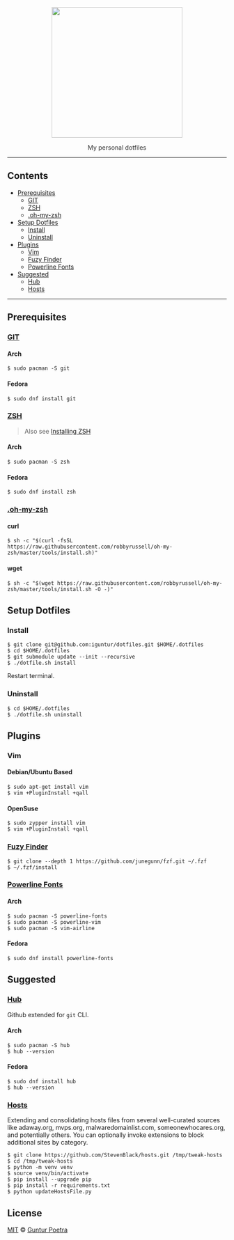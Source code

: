 <div align='center'>
	<img src='https://dotfiles.github.io/images/dotfiles-logo.png' width='300px'>
	<p style='color: #333333'>My personal dotfiles</p>
</div>

---

## Contents <!-- omit in toc -->

- [Prerequisites](#prerequisites)
  - [GIT](#git)
  - [ZSH](#zsh)
  - [.oh-my-zsh](#oh-my-zsh)
- [Setup Dotfiles](#setup-dotfiles)
  - [Install](#install)
  - [Uninstall](#uninstall)
- [Plugins](#plugins)
  - [Vim](#vim)
  - [Fuzy Finder](#fuzy-finder)
  - [Powerline Fonts](#powerline-fonts)
- [Suggested](#suggested)
  - [Hub](#hub)
  - [Hosts](#hosts)

---

## Prerequisites

### [GIT](https://git-scm.com)

#### Arch <!-- omit in toc -->

```console
$ sudo pacman -S git
```

#### Fedora <!-- omit in toc -->

```console
$ sudo dnf install git
```


### [ZSH](https://www.zsh.org)

> Also see [Installing ZSH](https://github.com/robbyrussell/oh-my-zsh/wiki/Installing-ZSH)

#### Arch <!-- omit in toc -->

```console
$ sudo pacman -S zsh
```

#### Fedora <!-- omit in toc -->

```console
$ sudo dnf install zsh
```

### [.oh-my-zsh](https://github.com/robbyrussell/oh-my-zsh)

#### curl <!-- omit in toc -->

```console
$ sh -c "$(curl -fsSL https://raw.githubusercontent.com/robbyrussell/oh-my-zsh/master/tools/install.sh)"
```

#### wget <!-- omit in toc -->

```console
$ sh -c "$(wget https://raw.githubusercontent.com/robbyrussell/oh-my-zsh/master/tools/install.sh -O -)"
```


## Setup Dotfiles

### Install

```console
$ git clone git@github.com:iguntur/dotfiles.git $HOME/.dotfiles
$ cd $HOME/.dotfiles
$ git submodule update --init --recursive
$ ./dotfile.sh install
```

Restart terminal.

### Uninstall

```console
$ cd $HOME/.dotfiles
$ ./dotfile.sh uninstall
```


## Plugins

### Vim

#### Debian/Ubuntu Based <!-- omit in toc -->

```console
$ sudo apt-get install vim
$ vim +PluginInstall +qall
```

#### OpenSuse <!-- omit in toc -->

```console
$ sudo zypper install vim
$ vim +PluginInstall +qall
```

### [Fuzy Finder](https://github.com/junegunn/fzf)

```console
$ git clone --depth 1 https://github.com/junegunn/fzf.git ~/.fzf
$ ~/.fzf/install
```

### [Powerline Fonts](https://github.com/powerline/fonts)

#### Arch <!-- omit in toc -->

```console
$ sudo pacman -S powerline-fonts
$ sudo pacman -S powerline-vim
$ sudo pacman -S vim-airline
```

#### Fedora <!-- omit in toc -->

```console
$ sudo dnf install powerline-fonts
```


## Suggested

### [Hub](https://github.com/github/hub)

Github extended for `git` CLI.

#### Arch <!-- omit in toc -->

```console
$ sudo pacman -S hub
$ hub --version
```

#### Fedora <!-- omit in toc -->

```console
$ sudo dnf install hub
$ hub --version
```


### [Hosts](https://github.com/StevenBlack/hosts)

Extending and consolidating hosts files from several well-curated sources like adaway.org, mvps.org, malwaredomainlist.com, someonewhocares.org, and potentially others. You can optionally invoke extensions to block additional sites by category.

```console
$ git clone https://github.com/StevenBlack/hosts.git /tmp/tweak-hosts
$ cd /tmp/tweak-hosts
$ python -m venv venv
$ source venv/bin/activate
$ pip install --upgrade pip
$ pip install -r requirements.txt
$ python updateHostsFile.py
```


## License <!-- omit in toc -->

[MIT](https://opensource.org/licenses/MIT) © [Guntur Poetra](https://github.com/iguntur)
